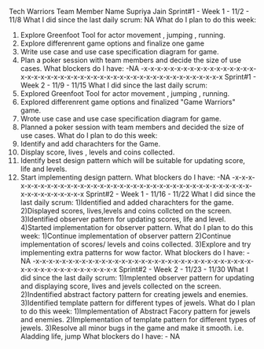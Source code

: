 Tech Warriors
Team Member Name
Supriya Jain
Sprint#1 - Week 1 - 11/2 - 11/8
What I did since the last daily scrum: NA
What do I plan to do this week:
1. Explore Greenfoot Tool for actor movement , jumping , running.
2. Explore differenrent game options and finalize one game
3. Write use case and use case specification diagram for game.
4. Plan a poker session with team members and decide the size of use cases.
What blockers do I have: -NA
-x-x-x-x-x-x-x-x-x-x-x-x-x-x-x-x-x-x-x-x-x-x-x-x-x-x-x-x-x-x-x-x-x-x-x-x-x-x-x-x-x-x-x-x-x-x-x-x
Sprint#1 - Week 2 - 11/9 - 11/15
What I did since the last daily scrum:
1. Explored Greenfoot Tool for actor movement , jumping , running.
2. Explored differenrent game options and finalized "Game Warriors" game.
3. Wrote use case and use case specification diagram for game.
4. Planned a poker session with team members and decided the size of use cases.
What do I plan to do this week:
1. Identify and add charachters for the Game.
2. Display score, lives , levels and coins collected.
3. Identify best design pattern which will be suitable for updating score, life and levels.
4. Start implementing design pattern.
What blockers do I have: -NA -x-x-x-x-x-x-x-x-x-x-x-x-x-x-x-x-x-x-x-x-x-x-x-x-x-x-x-x-x-x-x-x-x-x-x-x-x-x-x-x-x-x-x-x-x-x-x-x
Sprint#2 - Week 1 - 11/16 - 11/22
What I did since the last daily scrum:
1)Identified and added charachters for the game. 
2)Displayed scores, lives,levels and coins collcted on the screen. 
3)Identified observer pattern for updating scores, life and level. 
4)Started implementation for observer pattern.
What do I plan to do this week:
 1)Continue implementation of observer pattern 
2)Continue implementation of scores/ levels and coins collected. 
3)Explore and try implementing extra patterns for wow factor.
What blockers do I have: -NA -x-x-x-x-x-x-x-x-x-x-x-x-x-x-x-x-x-x-x-x-x-x-x-x-x-x-x-x-x-x-x-x-x-x-x-x-x-x-x-x-x-x-x-x-x-x-x-x Sprint#2 - Week 2 - 11/23 - 11/30
What I did since the last daily scrum:
1)Implented observer pattern for updating and displaying score, lives and jevels collected on the screen. 2)Indentified abstract factory pattern for creating jewels and enemies. 3)Identified template pattern for different types of jewels.
What do I plan to do this week: 1)Implementation of Abstract Facory pattern for jewels and enemies. 2)Implementation of template pattern for different types of jewels. 3)Resolve all minor bugs in the game and make it smooth. i.e. Aladding life, jump
What blockers do I have: - NA
